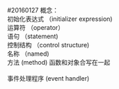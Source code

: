 #20160127
概念：<br>
初始化表达式    （initializer expression) <br>
运算符          （operator）<br>
语句            （statement) <br>
控制结构        （control structure) <br>
名称            （named) <br>
方法             (method)     函数和对象合写在一起<br>  
事件处理程序      (event handler)     <br>  